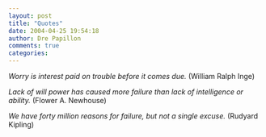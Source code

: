 ```yaml
---
layout: post
title: "Quotes"
date: 2004-04-25 19:54:18
author: Dre Papillon
comments: true
categories: 
---
```



*Worry is interest paid on trouble before it comes due.*  (William Ralph Inge)

*Lack of will power has caused more failure than lack of intelligence or ability.*  (Flower A. Newhouse)

*We have forty million reasons for failure, but not a single excuse.*  (Rudyard Kipling)